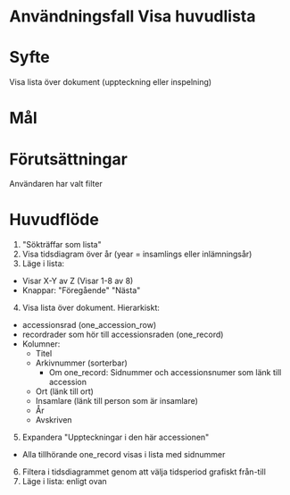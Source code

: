# Användningsfall Visa huvudlista
# Syfte
Visa lista över dokument (uppteckning eller inspelning)

# Mål

# Förutsättningar
Användaren har valt filter

# Huvudflöde
1. "Sökträffar som lista"
2. Visa tidsdiagram över år (year = insamlings eller inlämningsår)
3. Läge i lista:
- Visar X-Y av Z (Visar 1-8 av 8)
- Knappar: "Föregående" "Nästa"
4. Visa lista över dokument. Hierarkiskt:
- accessionsrad (one_accession_row)
- recordrader som hör till accessionsraden (one_record)
- Kolumner:
  - Titel
  - Arkivnummer (sorterbar)
    - Om one_record: Sidnummer och accessionsnumer som länk till accession
  - Ort (länk till ort)
  - Insamlare (länk till person som är insamlare)
  - År
  - Avskriven
5. Expandera "Uppteckningar i den här accessionen"
- Alla tillhörande one_record visas i lista med sidnummer
6. Filtera i tidsdiagrammet genom att välja tidsperiod grafiskt från-till
7. Läge i lista: enligt ovan



